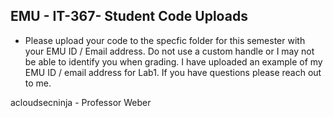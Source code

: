 ## EMU - IT-367- Student Code Uploads

- Please upload your code to the specfic folder for this semester with your EMU ID / Email address. Do not use a custom handle or I may not be able to identify you when grading. I have uploaded an example of my EMU ID / email address for Lab1. If you have questions please reach out to me.

acloudsecninja - Professor Weber